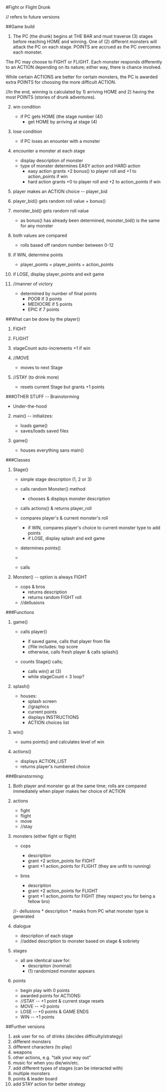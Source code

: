 #Fight or Flight Drunk

// refers to future versions

##Game build

1. The PC (the drunk) begins at THE BAR and must traverse (3) stages before reaching HOME and winning. One of (2) different monsters will attack the PC on each stage. POINTS are accrued as the PC overcomes each monster. 

The PC may choose to FIGHT or FLIGHT. Each monster responds differently to an ACTION depending on its nature; either way, there is chance involved. 

While certain ACTIONS are better for certain monsters, the PC is awarded extra POINTS for choosing the more difficult ACTION. 

//In the end, winning is calculated by 1) arriving HOME and 2) having the most POINTS (stories of drunk adventures).

2. win condition
	- if PC gets HOME (the stage number (4))
		* get HOME by arriving at stage (4)

3. lose condition
	- if PC loses an enounter with a monster

4. encounter a monster at each stage
	- display description of monster
	- type of monster determines EASY action and HARD action
		* easy action grants +2 bonus() to player roll and +1 to action_points if win
		* hard action grants +0 to player roll and +2 to action_points if win

5. player makes an ACTION choice -- player_bid

6. player_bid() gets random roll value + bonus()

7. monster_bid() gets random roll value
	- as bonus() has already been determined, monster_bid() is the same for any monster

8. both values are compared

	- rolls based off random number between 0-12

9. if WIN, determine points
	- player_points = player_points + action_points

10. if LOSE, display player_points and exit game

11. //manner of victory
	- determined by number of final points
		* POOR if 3 points
		* MEDIOCRE if 5 points
		* EPIC if 7 points

##What can be done by the player()
1. FIGHT

2. FLIGHT

5. stageCount auto-increments +1 if win

3. //MOVE
	- moves to next Stage
4. //STAY (to drink more)
	- resets current Stage but grants +1 points	


###OTHER STUFF -- Brainstorming 
* Under-the-hood
2. main() -- initializes: 
	- loads game()
	- saves/loads saved files

3. game()
	- houses everything sans main()

###Classes
1. Stage()
	- simple stage description (1, 2 or 3)
	- calls random Monster() method
		* chooses & displays monster description

	- calls actions() & returns player_roll
	- compares player's & current monster's roll
		* if WIN, compares player's choice to current monster type to add points
		* if LOSE, display splash and exit game

	- determines points()
	- 
	- calls 

2. Monster() -- option is always FIGHT
	- cops & bros
		* returns description
		* returns random FIGHT roll
	- //dellusions

###Functions
1. game()
 	- calls player()
 		* if saved game, calls that player from file
 		* //file includes: top score
 		* otherwise, calls fresh player & calls splash()

	- counts Stage() calls; 
		* calls win() at (3)
	 	* while stageCount < 3 loop?

2. splash()
	- houses:
		* splash screen
		* //graphics
		* current points
		* displays INSTRUCTIONS
		* ACTION choices list

3. win()
	- sums points() and calculates level of win

4. actions()
	- displays ACTION_LIST
	- returns player's numbered choice


###Brainstorming:
1. Both player and monster go at the same time; rolls are compared immediately when player makes her choice of ACTION

2. actions
	- fight
	- flight
	- move
	- //stay

3. monsters (either fight or flight)
	- cops
		* description
		* grant +2 action_points for FIGHT
		* grant +1 action_points for FLIGHT (they are unfit to running)

	- bros
		* description
		* grant +2 action_points for FLIGHT
		* grant +1 action_points for FIGHT (they respect you for being a fellow bro)

	//- dellusions
		* description
		* masks from PC what monster type is generated

4. dialogue
	- description of each stage
	- //added description to monster based on stage & sobriety

5. stages
	- all are identical save for:
		* description (nominal)
		* (1) randomized monster appears

6. points
	- begin play with 0 points
	- awarded points for ACTIONS:
	- //STAY -- +1 point & current stage resets
	- MOVE -- +0 points
	- LOSE -- +0 points & GAME ENDS
	- WIN -- +1 points

##Further versions
1. ask user for no. of drinks (decides difficulty/strategy)
2. different monsters
3. different characters (to play)
4. weapons
5. other actions, e.g. "talk your way out"
6. music for when you die/win/etc.
7. add different types of stages (can be interacted with)
8. multiple monsters
9. points & leader board
10. add STAY action for better strategy
